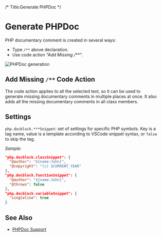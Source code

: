 /*
Title:Generate PHPDoc
*/
# Generate PHPDoc

PHP documentary comment is created in several ways:

- Type `/**` above declaration.
- Use code action _"Add Missing /**"_.

![PHPDoc generation](../imgs/phpdoc-generate.gif)

## Add Missing `/**` Code Action

The code action applies to all the selected text, so it can be used to generate missing documentary comments in multiple places at once. It also adds all the missing documentary comments in all class members.

## Settings

`php.docblock.***Snippet`: set of settings for specific PHP symbols. Key is a tag name, value is a template according to VSCode snippet syntax, or `false` to skip the tag.

_Sample:_

```json
"php.docblock.classSnippet": {
  "@author": "${name:John}",
  "@copyright": "(c) $CURRENT_YEAR"
},
"php.docblock.functionSnippet": {
  "@author": "${name:John}",
  "@throws": false
},
"php.docblock.variableSnippet": {
  "singleline": true
}
```

## See Also

- [PHPDoc Support](../editor/phpdoc.md)
